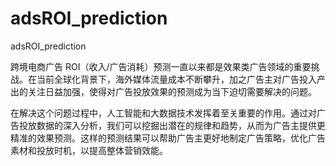 # adsROI_prediction
adsROI_prediction

跨境电商广告 ROI（收入/广告消耗）预测一直以来都是效果类广告领域的重要挑战。在当前全球化背景下，海外媒体流量成本不断攀升，加之广告主对广告投入产出的关注日益加强，使得对广告投放效果的预测成为当下迫切需要解决的问题。

在解决这个问题过程中，人工智能和大数据技术发挥着至关重要的作用。通过对广告投放数据的深入分析，我们可以挖掘出潜在的规律和趋势，从而为广告主提供更精准的效果预测。这样的预测结果可以帮助广告主更好地制定广告策略，优化广告素材和投放时机，以提高整体营销效能。

